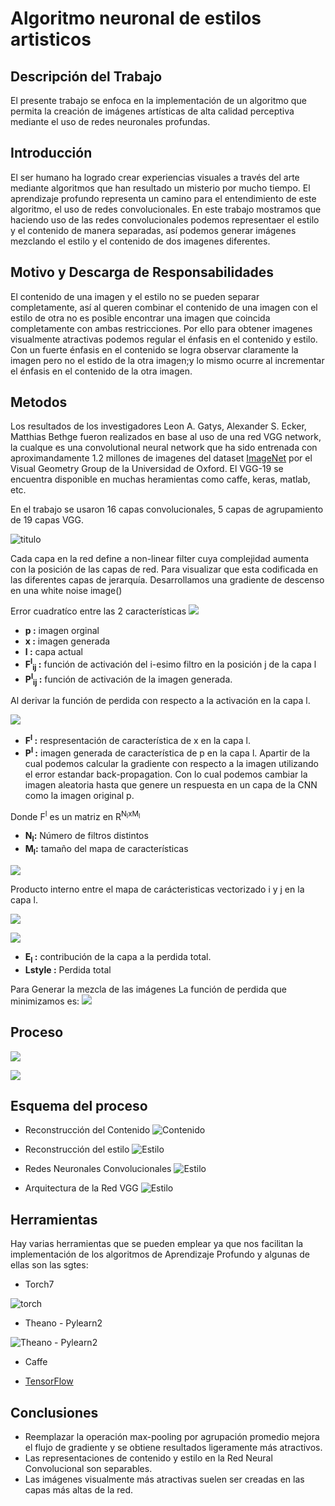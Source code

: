 # Algoritmo neuronal de estilos artisticos

## Descripción del Trabajo
El presente trabajo se enfoca en la implementación de un algoritmo que permita la creación de imágenes artísticas de alta calidad perceptiva mediante el uso de redes neuronales profundas.


## Introducción
El ser humano ha logrado crear experiencias visuales a través del arte mediante algoritmos que han resultado un misterio por mucho tiempo. El aprendizaje profundo representa un camino para el entendimiento de este algoritmo, el uso de redes convolucionales.
En este trabajo mostramos que haciendo uso de las redes convolucionales podemos representaer el estilo y el contenido de manera separadas, así podemos generar imágenes mezclando el estilo y el contenido de dos imagenes diferentes.
## Motivo y Descarga de Responsabilidades
El contenido de una imagen y el estilo no se pueden separar completamente, así al queren combinar el contenido de una imagen con el estilo de otra no es posible encontrar una imagen que coincida completamente con ambas restricciones. Por ello para obtener imagenes visualmente atractivas podemos regular el énfasis en el contenido y estilo. Con un fuerte énfasis en el contenido se logra observar claramente la imagen pero no el estido de la otra imagen;y lo mismo ocurre al incrementar el énfasis en el contenido de la otra imagen.

## Metodos
Los resultados de los investigadores Leon A. Gatys, Alexander S. Ecker,  Matthias Bethge fueron realizados en base al uso de una red VGG network, la cualque es una convolutional neural network que ha sido entrenada con aproximandamente 1.2 millones de imagenes del dataset [ImageNet](http://image-net.org/index) por el Visual Geometry Group de la Universidad de Oxford.
El VGG-19 se encuentra disponible en muchas heramientas como caffe, keras, matlab, etc.

En el trabajo se usaron 16 capas convolucionales, 5 capas de agrupamiento de 19 capas VGG.

![](https://image.slidesharecdn.com/adl1103-161027023044/95/applied-deep-learning-1103-convolutional-neural-networks-60-638.jpg?cb=1479405398 "titulo")

Cada capa en la red define a non-linear filter cuya complejidad aumenta con la posición de las capas de red.
Para visualizar que esta codificada en las diferentes capas de jerarquía. Desarrollamos una gradiente de descenso en una white noise image()

Error cuadratíco entre las 2 características
![](https://github.com/Visot/TeoriaAlgoritmica/blob/master/ima/ima1.png?raw=true)
 - **p :**  imagen orginal
 - **x :**  imagen generada
 - **l :**  capa actual
 - **F<sup>l</sup><sub>ij</sub> :** función de activación del i-esimo filtro en la posición j de la capa l
 - **P<sup>l</sup><sub>ij</sub> :** función de activación de la imagen generada.



Al derivar la función de perdida con respecto a la activación en la capa l.

![](https://github.com/Visot/TeoriaAlgoritmica/blob/master/ima/ima2.png?raw=true)

- **F<sup>l</sup> :** respresentación de característica de x en la capa l.
- **P<sup>l</sup> :** imagen generada de característica de p en la capa l.
Apartir de la cual podemos calcular la gradiente con respecto  a la imagen utilizando el error estandar back-propagation. Con lo cual podemos cambiar la imagen aleatoria hasta que genere un respuesta en un capa de la CNN como la imagen original p.

Donde F<sup>l</sup> es un matriz en R<sup>N<sub>l</sub>xM<sub>l</sub></sup>
- **N<sub>l</sub>:** Número de filtros distintos
- **M<sub>l</sub>:** tamaño del mapa de características



![](https://github.com/Visot/TeoriaAlgoritmica/blob/master/ima/ima7.png?raw=true)




Producto interno entre el mapa de carácteristicas vectorizado i y j en la capa l.

![](https://github.com/Visot/TeoriaAlgoritmica/blob/master/ima/ima3.png?raw=true)



![](https://github.com/Visot/TeoriaAlgoritmica/blob/master/ima/ima4.png?raw=true)

-  **E<sub>l</sub> :** contribución de la capa a la perdida total.
-  **Lstyle :** Perdida total



Para Generar la mezcla de las imágenes
La función de perdida que minimizamos es:
![](https://github.com/Visot/TeoriaAlgoritmica/blob/master/ima/ima6.png?raw=true)

## Proceso

![](https://github.com/Visot/TeoriaAlgoritmica/blob/master/ima/ima10.png?raw=true)

![](https://github.com/Visot/TeoriaAlgoritmica/blob/master/ima/ima11.png?raw=true)

## Esquema del proceso

- Reconstrucción del Contenido
![Contenido](imag/object_reconstruction.png)


- Reconstrucción del estilo
![Estilo](imag/style_reconstruction.png)


- Redes Neuronales Convolucionales
![Estilo](imag/convolutional_neural_network.png)



- Arquitectura de la Red VGG
![Estilo](imag/vgg_architecture_vertical.png)


## Herramientas
Hay varias herramientas que se pueden emplear ya que nos facilitan la implementación de los algoritmos de Aprendizaje Profundo y algunas de ellas son las sgtes:

- Torch7

![torch](imag/torch7.png)

- Theano - Pylearn2

![Theano - Pylearn2](imag/theano-pylearn.png)

- Caffe

- [TensorFlow](https://github.com/TeamFives/NeuralArtisticStyle/blob/master/Cuaderno/NeuralArtisticStyle.ipynb)
	

## Conclusiones
- Reemplazar la operación max-pooling por agrupación promedio mejora el flujo de gradiente y se obtiene resultados ligeramente más atractivos.
- Las representaciones de contenido y estilo en la Red Neural Convolucional son separables.
- Las imágenes visualmente más atractivas suelen ser creadas en las capas más altas de la red.
